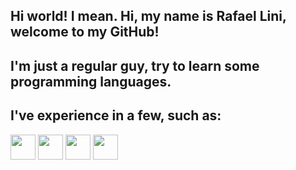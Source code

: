 ## Hi world! I mean. Hi, my name is Rafael Lini, welcome to my GitHub!

## I'm just a regular guy, try to learn some programming languages.

## I've experience in a few, such as:
<i class="devicon-python-plain-wordmark"></i>
<img src="https://cdn.jsdelivr.net/gh/devicons/devicon@latest/icons/python/python-original-wordmark.svg" width="40" height="40"/> <img src="https://cdn.jsdelivr.net/gh/devicons/devicon@latest/icons/javascript/javascript-plain.svg" width="40" height="40" /> <img src="https://cdn.jsdelivr.net/gh/devicons/devicon@latest/icons/visualbasic/visualbasic-original.svg" width="40" height="40"/> <img src="https://cdn.jsdelivr.net/gh/devicons/devicon@latest/icons/minitab/minitab-original.svg" width="40" height="40"/>
          
          
          

<!--
**rafalini14/rafalini14** is a ✨ _special_ ✨ repository because its `README.md` (this file) appears on your GitHub profile.

Here are some ideas to get you started:

- 🔭 I’m currently working on ...
- 🌱 I’m currently learning ...
- 👯 I’m looking to collaborate on ...
- 🤔 I’m looking for help with ...
- 💬 Ask me about ...
- 📫 How to reach me: ...
- 😄 Pronouns: ...
- ⚡ Fun fact: ...
-->
